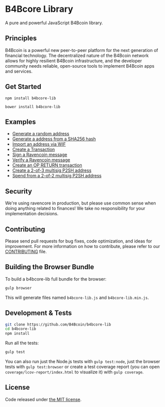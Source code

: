 B4Bcore Library
=======

A pure and powerful JavaScript B4Bcoin library.

## Principles

B4Bcoin is a powerful new peer-to-peer platform for the next generation of financial technology. The decentralized nature of the B4Bcoin network allows for highly resilient B4Bcoin infrastructure, and the developer community needs reliable, open-source tools to implement B4Bcoin apps and services.

## Get Started

```
npm install b4bcore-lib
```

```
bower install b4bcore-lib
```

## Examples

* [Generate a random address](https://github.com/RavenDevKit/ravencore-lib/blob/master/docs/examples.md#generate-a-random-address)
* [Generate a address from a SHA256 hash](https://github.com/RavenDevKit/ravencore-lib/blob/master/docs/examples.md#generate-a-address-from-a-sha256-hash)
* [Import an address via WIF](https://github.com/RavenDevKit/ravencore-lib/blob/master/docs/examples.md#import-an-address-via-wif)
* [Create a Transaction](https://github.com/RavenDevKit/ravencore-lib/blob/master/docs/examples.md#create-a-transaction)
* [Sign a Ravencoin message](https://github.com/RavenDevKit/ravencore-lib/blob/master/docs/examples.md#sign-a-ravencoin-message)
* [Verify a Ravencoin message](https://github.com/RavenDevKit/ravencore-lib/blob/master/docs/examples.md#verify-a-ravencoin-message)
* [Create an OP RETURN transaction](https://github.com/RavenDevKit/ravencore-lib/blob/master/docs/examples.md#create-an-op-return-transaction)
* [Create a 2-of-3 multisig P2SH address](https://github.com/RavenDevKit/ravencore-lib/blob/master/docs/examples.md#create-a-2-of-3-multisig-p2sh-address)
* [Spend from a 2-of-2 multisig P2SH address](https://github.com/RavenDevKit/ravencore-lib/blob/master/docs/examples.md#spend-from-a-2-of-2-multisig-p2sh-address)


## Security

We're using ravencore in production, but please use common sense when doing anything related to finances! We take no responsibility for your implementation decisions.

## Contributing

Please send pull requests for bug fixes, code optimization, and ideas for improvement. For more information on how to contribute, please refer to our [CONTRIBUTING](https://github.com/RavenDevKit/ravencore-lib/blob/master/CONTRIBUTING.md) file.

## Building the Browser Bundle

To build a b4bcore-lib full bundle for the browser:

```sh
gulp browser
```

This will generate files named `b4bcore-lib.js` and `b4bcore-lib.min.js`.

## Development & Tests

```sh
git clone https://github.com/B4Bcoin/b4bcore-lib
cd b4bcore-lib
npm install
```

Run all the tests:

```sh
gulp test
```

You can also run just the Node.js tests with `gulp test:node`, just the browser tests with `gulp test:browser`
or create a test coverage report (you can open `coverage/lcov-report/index.html` to visualize it) with `gulp coverage`.

## License

Code released under [the MIT license](https://github.com/RavenDevKit/ravencore-lib/blob/master/LICENSE).
